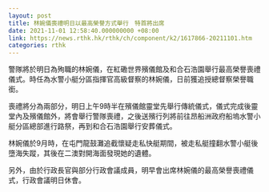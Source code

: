 ```yaml
---
layout: post
title: 林婉儀喪禮明日以最高榮譽方式舉行　特首將出席
date: 2021-11-01 12:58:40.000000000 +08:00
link: https://news.rthk.hk/rthk/ch/component/k2/1617866-20211101.htm
categories: rthk
---
```


警隊將於明日為殉職的林婉儀，在紅磡世界殯儀館及和合石浩園舉行最高榮譽喪禮儀式。時任為水警小艇分區指揮官高級督察的林婉儀，日前獲追授總督察榮譽職銜。

喪禮將分為兩部分，明日上午9時半在殯儀館靈堂先舉行傳統儀式，儀式完成後靈堂內及殯儀館外，將會舉行警隊喪禮，之後送殯行列將前往昂船洲政府船塢水警小艇分區總部進行路祭，再到和合石浩園舉行安葬儀式。

林婉儀於9月時，在屯門龍鼓灘追截懷疑走私快艇期間，被走私艇撞翻水警小艇後墮海失蹤，其後在二澳對開海面發現她的遺體。

另外，由於行政長官與部分行政會議成員，明早會出席林婉儀的最高榮譽喪禮儀式，行政會議明日休會。
